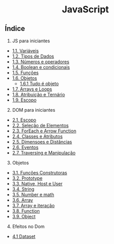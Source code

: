 <div align="center">

# JavaScript

</div>

## Índice
1. JS para iniciantes
- [1.1. Variáveis](/src/1.%20JS-para-iniciantes/1.1.%20variaveis/script.js)
- [1.2. Tipos de Dados](/src//1.%20JS-para-iniciantes//1.2.%20tipos-de-dados//script.js)
- [1.3. Números e operadores](/src/1.%20JS-para-iniciantes/1.3.%20numeros-e-operadores/script.js)
- [1.4. Boolean e condicionais](/src/1.%20JS-para-iniciantes/1.4.%20boolean-e-condicionais/)
- [1.5. Funções](/src/1.%20JS-para-iniciantes/1.5.%20funcoes/script.js)
- [1.6. Objetos](/src/1.%20JS-para-iniciantes/1.6.%20objetos/script.js)
  - [1.6.1 Tudo é objeto](/src/1.%20JS-para-iniciantes/1.6.%20objetos/1.6.%201.%20tudo-e-objeto//script.js)
- [1.7. Arrays e Loops](/src/1.%20JS-para-iniciantes/1.7.%20arrays-e-loops/script.js)
- [1.8. Atribuição e Ternário](/src/1.%20JS-para-iniciantes/1.8.%20atribuicao-e-ternario/script.js)
- [1.9. Escopo](/src/1.%20JS-para-iniciantes/1.9.%20escopo/script.js)

2. DOM para iniciantes
- [2.1. Escopo](/src/2.%20DOM-para-iniciantes/2.1.%20o-que-e-o-dom/script.js)
- [2.2. Seleção de Elementos](/src/2.%20DOM-para-iniciantes/2.2.%20selecao-de-elementos/script.js)
- [2.3. ForEach e Arrow Function](/src/2.%20DOM-para-iniciantes/2.3.%20foreach-e-arrow-function/script.js)
- [2.4. Classes e Atributos](/src/2.%20DOM-para-iniciantes/2.4.%20classes-e-atributos/script.js)
- [2.5. Dimensoes e Distâncias](/src/2.%20DOM-para-iniciantes/2.5.%20dimensoes-e-distancias/)
- [2.6. Eventos](/src/2.%20DOM-para-iniciantes/2.6.%20eventos/script.js)
- [2.7. Traversing e Manipulação](/src/2.%20DOM-para-iniciantes/2.7.%20traversing-e-manipulacao/script.js)

3. Objetos
- [3.1. Funções Construtoras](/src/3.%20Objetos/3.1.%20funcoes-construtoras/script.js)
- [3.2. Prototype](/src/3.%20Objetos/3.2.%20prototype/script.js)
- [3.3. Native, Host e User](/src/3.%20Objetos/3.3.%20native-host-e-user/script.js)
- [3.4. String](/src/3.%20Objetos/3.4.%20String/script.js)
- [3.5. Number e math](/src/3.%20Objetos/3.5.%20Number-e-math/script.js)
- [3.6. Array](/src/3.%20Objetos/3.6.%20Array/script.js)
- [3.7. Array e iteração](/src/3.%20Objetos/3.7.%20Array-e-iteracao/script.js)
- [3.8. Function](/src/3.%20Objetos/3.8.%20Function/script.js)
- [3.9. Object](/src/3.%20Objetos/3.9.%20Object/script.js)

4. Efeitos no Dom
- [4.1 Dataset](/src/4.%20Efeitos%20no%20DOM/4.1.%20dataset/script.js)

